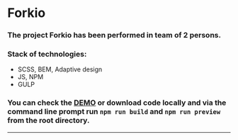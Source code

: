 # Forkio
### The project Forkio has been performed in team of 2 persons.
### Stack of technologies:
- SCSS, BEM, Adaptive design
- JS, NPM
- GULP
### You can check the [DEMO](https://forkio-sage.vercel.app/) or download code locally and via the command line prompt run `npm run build` and `npm run preview` from the root directory.
<hr>
